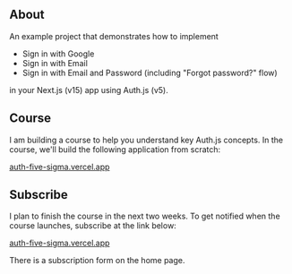 ## About

An example project that demonstrates how to implement

- Sign in with Google
- Sign in with Email
- Sign in with Email and Password (including "Forgot password?" flow)

in your Next.js (v15) app using Auth.js (v5).

## Course
I am building a course to help you understand key Auth.js concepts. In the course, we'll build the following application from scratch:

[auth-five-sigma.vercel.app](https://auth-five-sigma.vercel.app/)

## Subscribe
I plan to finish the course in the next two weeks. To get notified when the course launches, subscribe at the link below:

[auth-five-sigma.vercel.app](https://auth-five-sigma.vercel.app/)

There is a subscription form on the home page.
